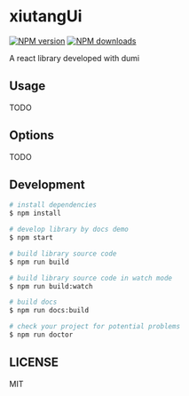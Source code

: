 # xiutangUi

[![NPM version](https://img.shields.io/npm/v/xiutangUi.svg?style=flat)](https://npmjs.org/package/xiutangUi)
[![NPM downloads](http://img.shields.io/npm/dm/xiutangUi.svg?style=flat)](https://npmjs.org/package/xiutangUi)

A react library developed with dumi

## Usage

TODO

## Options

TODO

## Development

```bash
# install dependencies
$ npm install

# develop library by docs demo
$ npm start

# build library source code
$ npm run build

# build library source code in watch mode
$ npm run build:watch

# build docs
$ npm run docs:build

# check your project for potential problems
$ npm run doctor
```

## LICENSE

MIT
